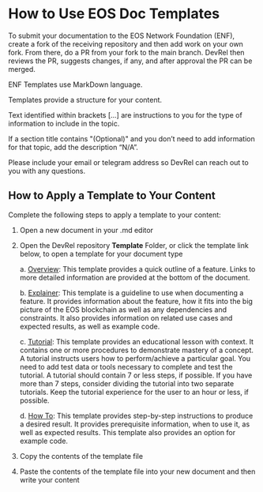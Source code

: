 # How to Use EOS Doc Templates

To submit your documentation to the EOS Network Foundation (ENF), create a fork of the receiving repository and then add work on your own fork. From there, do a PR from your fork to the main branch. DevRel then reviews the PR, suggests changes, if any, and after approval the PR can be merged. 

ENF Templates use MarkDown language.

Templates provide a structure for your content.

Text identified within brackets [...] are instructions to you for the type of information to include in the topic.

If a section title contains "(Optional)" and you don’t need to add information for that topic, add the description “N/A”.

Please include your email or telegram address so DevRel can reach out to you with any questions.

## How to Apply a Template to Your Content
Complete the following steps to apply a template to your content:
1. Open a new document in your .md editor

2. Open the DevRel repository **Template** Folder, or click the template link below, to open a template for your document type

      a. [Overview](Templates/Feature-Overview-Template.md): This template provides a quick outline of a feature. Links to more detailed information are provided at the bottom of the document.

      b. [Explainer](Templates/Feature-Explainer-Template.md]):
       This template is a guideline to use when documenting a feature. It provides information about the feature, how it fits into the big picture of the EOS blockchain as well as any dependencies and constraints. It also provides information on related use cases and expected results, as well as example code.

      c. [Tutorial](Tutorial-Template.md): This template provides an educational lesson with context. It contains one or more procedures to demonstrate mastery of a concept. A tutorial instructs users how to perform/achieve a particular goal. You need to add test data or tools necessary to complete and test the tutorial. A tutorial should contain 7 or less steps, if possible. If you have more than 7 steps, consider dividing the tutorial into two separate tutorials. Keep the tutorial experience for the user to an hour or less, if possible.
      
      d. [How To](How-To-Template.md): This template provides step-by-step instructions to produce a desired result. It provides prerequisite information, when to use it,  as well as expected results. This template also provides an option for example code.
4. Copy the contents of the template file
5. Paste the contents of the template file into your new document and then write your content


